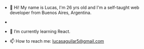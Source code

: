 - 👋 Hi! My name is Lucas, I'm 26 yrs old and I'm a self-taught web developer from Buenos Aires, Argentina.
- 
- 🌱 I’m currently learning React.


- 📫 How to reach me: lucasaguilar5@gmail.com

<!---
lucase-aguilar/lucase-aguilar is a ✨ special ✨ repository because its `README.md` (this file) appears on your GitHub profile.
You can click the Preview link to take a look at your changes.
--->
